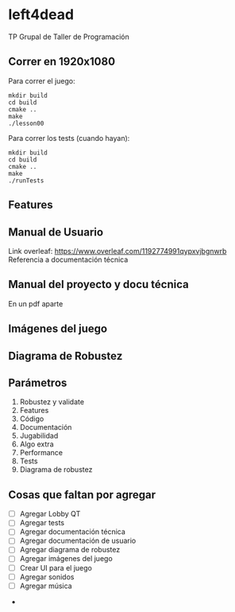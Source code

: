 # left4dead
TP Grupal de Taller de Programación

## Correr en 1920x1080

Para correr el juego:
```
mkdir build
cd build
cmake ..
make
./lesson00
```

Para correr los tests (cuando hayan):
```
mkdir build
cd build
cmake ..
make
./runTests
```
## Features

## Manual de Usuario
Link overleaf: https://www.overleaf.com/1192774991qypxvjbgnwrb
Referencia a documentación técnica

## Manual del proyecto y docu técnica
En un pdf aparte

## Imágenes del juego

## Diagrama de Robustez

## Parámetros
1) Robustez y validate
2) Features
3) Código
4) Documentación
5) Jugabilidad
6) Algo extra
7) Performance
8) Tests
9) Diagrama de robustez

## Cosas que faltan por agregar

- [ ] Agregar Lobby QT
- [ ] Agregar tests
- [ ] Agregar documentación técnica
- [ ] Agregar documentación de usuario
- [ ] Agregar diagrama de robustez
- [ ] Agregar imágenes del juego
- [ ] Crear UI para el juego
- [ ] Agregar sonidos
- [ ] Agregar música
- 